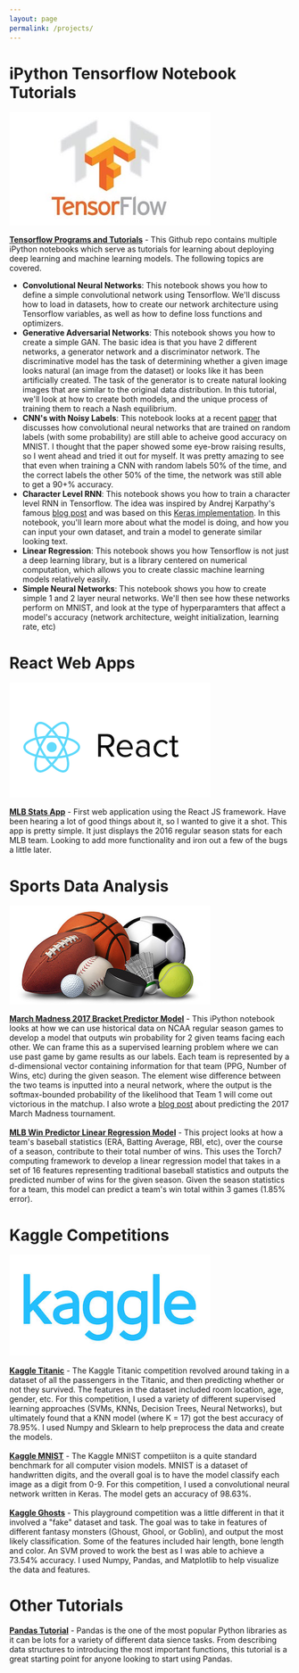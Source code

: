 ```yaml
---
layout: page
permalink: /projects/
---
```

iPython Tensorflow Notebook Tutorials
====================
![](/assets/tf.jpg) 

<a href="https://github.com/adeshpande3/Tensorflow-Programs-and-Tutorials" target="_blank">**Tensorflow Programs and Tutorials**</a> - This Github repo contains multiple iPython notebooks which serve as tutorials for learning about deploying deep learning and machine learning models. The following topics are covered. 
- **Convolutional Neural Networks**: This notebook shows you how to define a simple convolutional network using Tensorflow. We'll discuss how to load in datasets, how to create our network architecture using Tensorflow variables, as well as how to define loss functions and optimizers. 
- **Generative Adversarial Networks**: This notebook shows you how to create a simple GAN. The basic idea is that you have 2 different networks, a generator network and a discriminator network. The discriminative model has the task of determining whether a given image looks natural (an image from the dataset) or looks like it has been artificially created. The task of the generator is to create natural looking images that are similar to the original data distribution. In this tutorial, we'll look at how to create both models, and the unique process of training them to reach a Nash equilibrium. 
- **CNN's with Noisy Labels**: This notebook looks at a recent [paper](https://arxiv.org/pdf/1703.08774.pdf) that discusses how convolutional neural networks that are trained on random labels (with some probability) are still able to acheive good accuracy on MNIST. I thought that the paper showed some eye-brow raising results, so I went ahead and tried it out for myself. It was pretty amazing to see that even when training a CNN with random labels 50% of the time, and the correct labels the other 50% of the time, the network was still able to get a 90+% accuracy. 
- **Character Level RNN**: This notebook shows you how to train a character level RNN in Tensorflow. The idea was inspired by Andrej Karpathy's famous [blog post](http://karpathy.github.io/2015/05/21/rnn-effectiveness/) and was based on this [Keras implementation](http://machinelearningmastery.com/text-generation-lstm-recurrent-neural-networks-python-keras/). In this notebook, you'll learn more about what the model is doing, and how you can input your own dataset, and train a model to generate similar looking text. 
- **Linear Regression**: This notebook shows you how Tensorflow is not just a deep learning library, but is a library centered on numerical computation, which allows you to create classic machine learning models relatively easily.
- **Simple Neural Networks**: This notebook shows you how to create simple 1 and 2 layer neural networks. We'll then see how these networks perform on MNIST, and look at the type of hyperparamters that affect a model's accuracy (network architecture, weight initialization, learning rate, etc)

React Web Apps
====================
![](/assets/react.png) 

<a href="https://mlb-stats-app.herokuapp.com/" target="_blank">**MLB Stats App**</a> - First web application using the React JS framework. Have been hearing a lot of good things about it, so I wanted to give it a shot. This app is pretty simple. It just displays the 2016 regular season stats for each MLB team. Looking to add more functionality and iron out a few of the bugs a little later. 

Sports Data Analysis
====================
![](/assets/sports.jpg) 

<a href="https://github.com/adeshpande3/March-Madness-2017/blob/master/March%20Madness%202017.ipynb" target="_blank">**March Madness 2017 Bracket Predictor Model**</a> - This iPython notebook looks at how we can use historical data on NCAA regular season games to develop a model that outputs win probability for 2 given teams facing each other. We can frame this as a supervised learning problem where we can use past game by game results as our labels. Each team is represented by a d-dimensional vector containing information for that team (PPG, Number of Wins, etc) during the given season. The element wise difference between the two teams is inputted into a neural network, where the output is the softmax-bounded probability of the likelihood that Team 1 will come out victorious in the matchup. I also wrote a <a href="https://adeshpande3.github.io/adeshpande3.github.io/Applying-Machine-Learning-to-March-Madness" target="_blank">blog post</a> about predicting the 2017 March Madness tournament. 
<br><br><a href="https://github.com/adeshpande3/MLB_Win_Predictor/blob/master/BaseballWinPredictor.lua" target="_blank">**MLB Win Predictor Linear Regression Model**</a> - This project looks at how a team's baseball statistics (ERA, Batting Average, RBI, etc), over the course of a season, contribute to their total number of wins. This uses the Torch7 computing framework to develop a linear regression model that takes in a set of 16 features representing traditional baseball statistics and outputs the predicted number of wins for the given season. Given the season statistics for a team, this model can predict a team's win total within 3 games (1.85% error). 

Kaggle Competitions
====================
![](/assets/kaggle.jpg) 

<a href="https://github.com/adeshpande3/KaggleTitanic" target="_blank">**Kaggle Titanic**</a> - The Kaggle Titanic competition revolved around taking in a dataset of all the passengers in the Titanic, and then predicting whether or not they survived. The features in the dataset included room location, age, gender, etc. For this competition, I used a variety of different supervised learning approaches (SVMs, KNNs, Decision Trees, Neural Networks), but ultimately found that a KNN model (where K = 17) got the best accuracy of 78.95%. I used Numpy and Sklearn to help preprocess the data and create the models. 
<br><br><a href="https://github.com/adeshpande3/Kaggle-MNIST" target="_blank">**Kaggle MNIST**</a> - The Kaggle MNIST competiiton is a quite standard benchmark for all computer vision models. MNIST is a dataset of handwritten digits, and the overall goal is to have the model classify each image as a digit from 0-9. For this competition, I used a convolutional neural network written in Keras. The model gets an accuracy of 98.63%.
<br><br><a href="https://github.com/adeshpande3/KaggleGhosts" target="_blank">**Kaggle Ghosts**</a> - This playground competition was a little different in that it involved a "fake" dataset and task. The goal was to take in features of different fantasy monsters (Ghoust, Ghool, or Goblin), and output the most likely classification. Some of the features included hair length, bone length and color. An SVM proved to work the best as I was able to achieve a 73.54% accuracy. I used Numpy, Pandas, and Matplotlib to help visualize the data and features. 

Other Tutorials
====================

<a href="https://github.com/adeshpande3/Pandas-Tutorial/blob/master/Pandas%20Tutorial.ipynb" target="_blank">**Pandas Tutorial**</a> - Pandas is the one of the most popular Python libraries as it can be lots for a variety of different data sience tasks. From describing data structures to introducing the most important functions, this tutorial is a great starting point for anyone looking to start using Pandas. 
